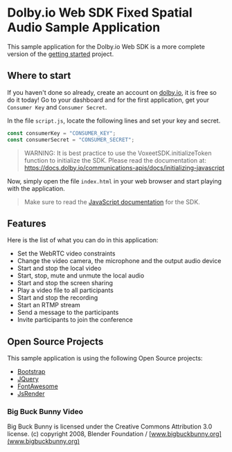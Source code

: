 # Dolby.io Web SDK Fixed Spatial Audio Sample Application

This sample application for the Dolby.io Web SDK is a more complete version of the [getting started](https://github.com/voxeet/voxeet-sdk-browser-gettingstarted/) project.

## Where to start

If you haven't done so already, create an account on [dolby.io](https://dolby.io/signup), it is free so do it today! Go to your dashboard and for the first application, get your `Consumer Key` and `Consumer Secret`.

In the file `script.js`, locate the following lines and set your key and secret.

```javascript
const consumerKey = "CONSUMER_KEY";
const consumerSecret = "CONSUMER_SECRET";
```

> WARNING: It is best practice to use the VoxeetSDK.initializeToken function to initialize the SDK.
> Please read the documentation at:
> https://docs.dolby.io/communications-apis/docs/initializing-javascript

Now, simply open the file `index.html` in your web browser and start playing with the application.

> Make sure to read the [JavaScript documentation](https://docs.dolby.io/interactivity/docs/js-client-sdk-voxeetsdk) for the SDK.

## Features
Here is the list of what you can do in this application:
- Set the WebRTC video constraints
- Change the video camera, the microphone and the output audio device
- Start and stop the local video
- Start, stop, mute and unmute the local audio
- Start and stop the screen sharing
- Play a video file to all participants
- Start and stop the recording
- Start an RTMP stream
- Send a message to the participants
- Invite participants to join the conference

## Open Source Projects

This sample application is using the following Open Source projects:
- [Bootstrap](https://getbootstrap.com)
- [JQuery](https://jquery.com)
- [FontAwesome](https://fontawesome.com)
- [JsRender](https://www.jsviews.com/)

### Big Buck Bunny Video

Big Buck Bunny is licensed under the Creative Commons Attribution 3.0 license.
(c) copyright 2008, Blender Foundation / [www.bigbuckbunny.org](www.bigbuckbunny.org)
